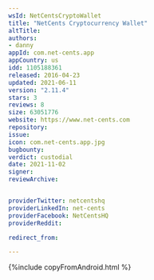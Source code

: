 ```yaml
---
wsId: NetCentsCryptoWallet
title: "NetCents Cryptocurrency Wallet"
altTitle:
authors:
- danny
appId: com.net-cents.app
appCountry: us
idd: 1105188361
released: 2016-04-23
updated: 2021-06-11
version: "2.11.4"
stars: 3
reviews: 8
size: 63051776
website: https://www.net-cents.com
repository:
issue:
icon: com.net-cents.app.jpg
bugbounty:
verdict: custodial
date: 2021-11-02
signer:
reviewArchive:


providerTwitter: netcentshq
providerLinkedIn: net-cents
providerFacebook: NetCentsHQ
providerReddit:

redirect_from:

---
```

{%include copyFromAndroid.html %}
